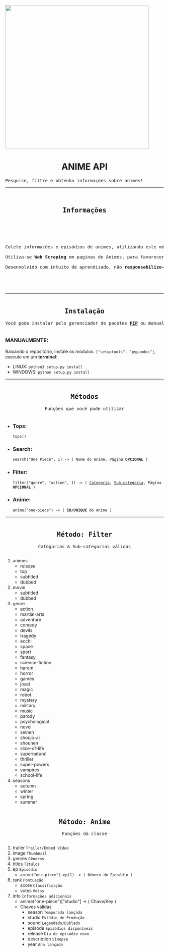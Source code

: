 <div>
    <img align="center" src="https://static.zerochan.net/Tanya.Degurechaff.full.2957403.png" width="456" height="456"></img>
    <h1 align="center"><strong>ANIME API</strong></h1>
    <p align="center"><pre>Pesquise, filtre e obtenha informações sobre animes!</pre></p>
    <hr>
</div>

<div>
    <pre>
        <h2 align="center">Informações</h2>
        <p align="center"> 
            <br>Colete informacões e episódios de animes, utilizando este módulo Python.
            <br>Utiliza-se <strong>Web Scraping</strong> em paginas de Animes, para favorecer informações.
            <br>Desenvolvido com intuito de aprendizado, não <strong>responsabilizo-me</strong> pelo seu uso!
        </p>
    </pre>
    <hr>
</div>

<div>
    <pre align="center"><h2>Instalação</h2><p>Você pode instalar pelo gerenciador de pacotes <a href="https://pypi.org/project/fireapi"><strong>PIP</strong></a> ou manualmente, na pagina do <a href="https://github.com/Alexsander4742/FireAPI/releases">Github</a>!</p></pre>
    <h3>MANUALMENTE:</h3>
    <p>
    Baixando o repositório, instale os módulos: <code>["setuptools", "pypandoc"]</code>,
    execute em um <strong>terminal</strong>:
        <ul>
            <li>LINUX: <code>python3 setup.py install</code></li>
            <li>WINDOWS: <code>python setup.py install</code></li>
        </ul>
    </p>
    <hr>
</div>

<div>
    <pre align="center"><h2>Métodos</h2><p>Funções que você pode utilizar</p></pre>
    <ul>
        <li><h3>Tops: </h3><p><code>tops()</code></p></li>
        <li><h3>Search: </h3><p><code>search("One Piece", 1) -> ( Nome do Anime, Página <strong>OPCIONAL</strong> )</code></p></li>
        <li><h3>Filter: </h3><p><code>filter("genre", "action", 1) -> ( <a href="https://github.com/Alexsander4742/FireAPI#metodo-filter">Categoria</a>, <a href="https://github.com/Alexsander4742/FireAPI#metodo-filter">Sub-categoria</a>, Página <strong>OPCIONAL</strong> )</code></p></li>
        <li><h3>Anime: </h3><code>anime("one-piece") -> ( <strong>ID/UNIQUE</strong> do Anime )</code></li>
    </ul>
    <hr>
</div>

<div>
    <pre align="center"><h2>Método: Filter</h2><p>Categorias & Sub-categorias válidas</p></pre>
    <ol>
        <li>
        animes
        <ul>
            <li>release</li>
            <li>top</li>
            <li>subtitled</li>
            <li>dubbed</li>
        </ul>
        </li>
        <li>
        movie
        <ul>
            <li>subtitled</li>
            <li>dubbed</li>
        </ul>
        </li>
        <li>
        genre
        <ul>
            <li>action</li>
            <li>martial-arts</li>
            <li>adventure</li>
            <li>comedy</li>
            <li>devils</li>
            <li>tragedy</li>
            <li>ecchi</li>
            <li>space</li>
            <li>sport</li>
            <li>fantasy</li>
            <li>science-fiction</li>
            <li>harem</li>
            <li>horror</li>
            <li>games</li>
            <li>josei</li>
            <li>magic</li>
            <li>robot</li>
            <li>mystery</li>
            <li>military</li>
            <li>music</li>
            <li>parody</li>
            <li>psychological</li>
            <li>novel</li>
            <li>seinen</li>
            <li>shoujo-ai</li>
            <li>shounen</li>
            <li>slice-of-life</li>
            <li>supernatural</li>
            <li>thriller</li>
            <li>super-powers</li>
            <li>vampires</li>
            <li>school-life</li>
        </ul>
        </li>
        <li>
        seasons
        <ul>
            <li>autumn</li>
            <li>winter</li>
            <li>spring</li>
            <li>summer</li>
        </ul>
        </li>
    </ol>
</div>

<div>
    <pre align="center"><h2>Método: Anime</h2><p>Funções da classe</p></pre>
    <ol>
        <li>trailer <code>Trailer/Embed Video</code></li>
        <li>image <code>Thumbnail</code></li>
        <li>genres <code>Gêneros</code></li>
        <li>titles <code>Títulos</code></li>
        <li>
            ep <code>Episódio</code>
            <br>
            <ul>
                <li><code>anime("one-piece").ep(1) -> ( Número do Episódio )</code></li>
            </ul>
        </li>
        <li>
            rank <code>Pontuação</code>
            <ul>
                <li>score <code>Classificação</code></li>
                <li>votes <code>Votos</code></li>
            </ul>
        </li>
        <li>
            info <code>Informações adicionais</code>
            <ul>
                <li>anime("one-piece")["studio"] -> ( Chave/Key )</li>
                <li>
                    Chaves válidas
                    <ul>
                        <li>season <code>Temporada lançada</code></li>
                        <li>studio <code>Estúdio de Produção</code></li>
                        <li>sound <code>Legendado/Dublado</code></li>
                        <li>episode <code>Episódios disponíveis</code></li>
                        <li>release <code>Dia de episódio novo</code></li>
                        <li>description <code>Sinopse</code></li>
                        <li>year <code>Ano lançado</code></li>
                    </ul>
                </li>
            </ul>
        </li>
    </ol>
</div>